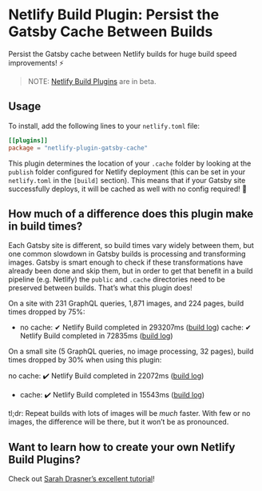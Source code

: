 # Netlify Build Plugin: Persist the Gatsby Cache Between Builds

Persist the Gatsby cache between Netlify builds for huge build speed improvements! ⚡️

> NOTE: [Netlify Build Plugins](https://docs.netlify.com/configure-builds/plugins/?utm_source=github&utm_medium=netlify-plugin-gatsby-cache-jl&utm_campaign=devex) are in beta.

## Usage

To install, add the following lines to your `netlify.toml` file:

```toml
[[plugins]]
package = "netlify-plugin-gatsby-cache"
```

This plugin determines the location of your `.cache` folder by looking at the `publish` folder configured for Netlify deployment (this can be set in your `netlify.toml` in the `[build]` section). This means that if your Gatsby site successfully deploys, it will be cached as well with no config required! 🎉

## How much of a difference does this plugin make in build times?

Each Gatsby site is different, so build times vary widely between them, but one common slowdown in Gatsby builds is processing and transforming images. Gatsby is smart enough to check if these transformations have already been done and skip them, but in order to get that benefit in a build pipeline (e.g. Netlify) the `public` and `.cache` directories need to be preserved between builds. That’s what this plugin does!

On a site with 231 GraphQL queries, 1,871 images, and 224 pages, build times dropped by 75%:

- no cache: ✔  Netlify Build completed in 293207ms ([build log](https://app.netlify.com/sites/lengstorf/deploys/5dceed27d58a580008daaccc))
cache: ✔  Netlify Build completed in 72835ms ([build log](https://app.netlify.com/sites/lengstorf/deploys/5dcef2463da4810008d48aaa))

On a small site (5 GraphQL queries, no image processing, 32 pages), build times dropped by 30% when using this plugin:

 no cache: :heavy_check_mark:  Netlify Build completed in 22072ms ([build log](https://app.netlify.com/sites/build-plugin-test/deploys/5dceed49e746a200091c76fe))
- cache: :heavy_check_mark:  Netlify Build completed in 15543ms ([build log](https://app.netlify.com/sites/build-plugin-test/deploys/5dceedbfad95d0000bcd46d1))

tl;dr: Repeat builds with lots of images will be _much_ faster. With few or no images, the difference will be there, but it won’t be as pronounced.

## Want to learn how to create your own Netlify Build Plugins?

Check out [Sarah Drasner’s excellent tutorial](https://www.netlify.com/blog/2019/10/16/creating-and-using-your-first-netlify-build-plugin/?utm_source=github&utm_medium=netlify-plugin-gatsby-cache-jl&utm_campaign=devex)!
